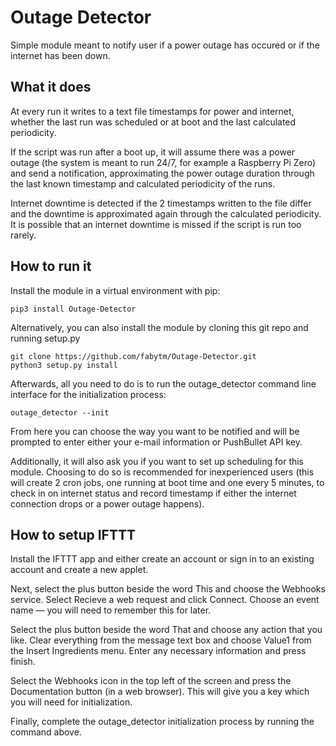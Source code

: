 # Outage Detector
Simple module meant to notify user if a power outage has occured or if the internet has been down.

## What it does

At every run it writes to a text file timestamps for power and internet, whether the last run was scheduled or at boot and the last calculated periodicity.

If the script was run after a boot up, it will assume there was a power outage (the system is meant to run 24/7, for example a Raspberry Pi Zero) and send a notification, approximating the power outage duration through the last known timestamp and calculated periodicity of the runs.

Internet downtime is detected if the 2 timestamps written to the file differ and the downtime is approximated again through the calculated periodicity. It is possible that an internet downtime is missed if the script is run too rarely.

## How to run it

Install the module in a virtual environment with pip:

```
pip3 install Outage-Detector
```

Alternatively, you can also install the module by cloning this git repo and running setup.py

```
git clone https://github.com/fabytm/Outage-Detector.git
python3 setup.py install
```

Afterwards, all you need to do is to run the outage_detector command line interface for the initialization process:

```
outage_detector --init
```

From here you can choose the way you want to be notified and will be prompted to enter either your e-mail information or PushBullet API key.

Additionally, it will also ask you if you want to set up scheduling for this module. Choosing to do so is recommended for inexperienced users (this will create 2 cron jobs, one running at boot time and one every 5 minutes, to check in on internet status and record timestamp if either the internet connection drops or a power outage happens).

## How to setup IFTTT

Install the IFTTT app and either create an account or sign in to an existing account and create a new applet. 

Next, select the plus button beside the word This and choose the Webhooks service. Select Recieve a web request and click Connect. Choose an event name — you will need to remember this for later.

Select the plus button beside the word That and choose any action that you like. Clear everything from the message text box and choose Value1 from the Insert Ingredients menu. Enter any necessary information and press finish. 

Select the Webhooks icon in the top left of the screen and press the Documentation button (in a web browser). This will give you a key which you will need for initialization.

Finally, complete the outage_detector initialization process by running the command above.
